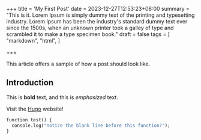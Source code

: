 +++
title = 'My First Post'
date = 2023-12-27T12:53:23+08:00
summary = "This is it. Lorem Ipsum is simply dummy text of the printing and typesetting industry. Lorem Ipsum has been the industry's standard dummy text ever since the 1500s, when an unknown printer took a galley of type and scrambled it to make a type specimen book."
draft = false
tags = [
    "markdown",
    "html",
]

+++

This article offers a sample of how a post should look like.

## Introduction

This is **bold** text, and this is *emphasized* text.

Visit the [Hugo](https://gohugo.io) website!


```python
function test() {
  console.log("notice the blank line before this function?");
}
```
